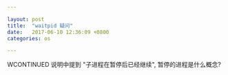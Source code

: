 ```yaml
---

layout: post
title:  "waitpid 疑问"
date:   2017-06-10 12:36:09 +0800
categories: os

---
```


WCONTINUED 说明中提到 "子进程在暂停后已经继续", 暂停的进程是什么概念?
